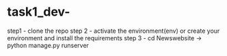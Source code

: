 # task1_dev-


step1 - clone the repo 
step 2 - activate the environment(env) or create your environment and install the requirements
step 3 - cd Newswebsite -> python manage.py runserver